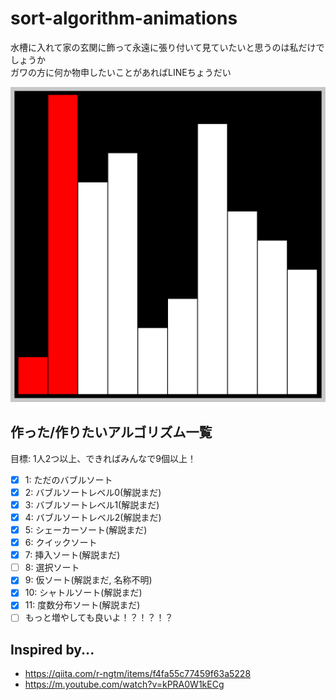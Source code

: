 # sort-algorithm-animations
水槽に入れて家の玄関に飾って永遠に張り付いて見ていたいと思うのは私だけでしょうか  
ガワの方に何か物申したいことがあればLINEちょうだい

![animation gif](img/sort-anim-vproto0.gif)

## 作った/作りたいアルゴリズム一覧
目標: 1人2つ以上、できればみんなで9個以上！

- [x] 1: ただのバブルソート
- [x] 2: バブルソートレベル0(解説まだ)
- [x] 3: バブルソートレベル1(解説まだ)
- [x] 4: バブルソートレベル2(解説まだ)
- [x] 5: シェーカーソート(解説まだ)
- [x] 6: クイックソート
- [x] 7: 挿入ソート(解説まだ)
- [ ] 8: 選択ソート
- [x] 9: 仮ソート(解説まだ, 名称不明)
- [x] 10: シャトルソート(解説まだ)
- [x] 11: 度数分布ソート(解説まだ)
- [ ] もっと増やしても良いよ！？！？！？

## Inspired by...
* https://qiita.com/r-ngtm/items/f4fa55c77459f63a5228
* https://m.youtube.com/watch?v=kPRA0W1kECg
